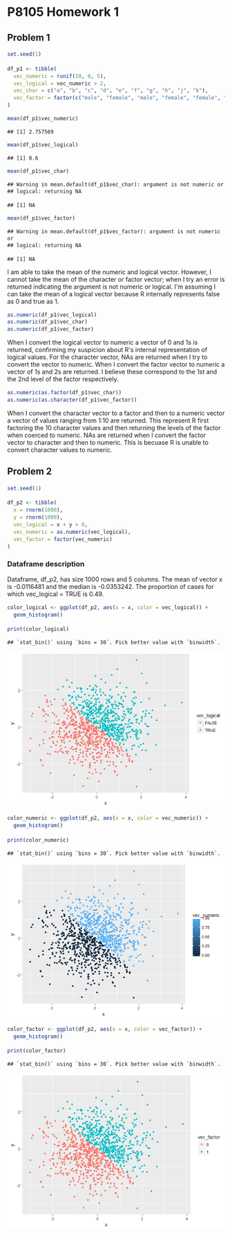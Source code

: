 P8105 Homework 1
================

Problem 1
---------

``` r
set.seed(1)

df_p1 <- tibble(
  vec_numeric = runif(10, 0, 5), 
  vec_logical = vec_numeric > 2, 
  vec_char = c("a", "b", "c", "d", "e", "f", "g", "h", "j", "k"), 
  vec_factor = factor(c("male", "female", "male", "female", "female", "male", "male", "female", "female", "male"))
)
```

``` r
mean(df_p1$vec_numeric)
```

    ## [1] 2.757569

``` r
mean(df_p1$vec_logical)
```

    ## [1] 0.6

``` r
mean(df_p1$vec_char)
```

    ## Warning in mean.default(df_p1$vec_char): argument is not numeric or
    ## logical: returning NA

    ## [1] NA

``` r
mean(df_p1$vec_factor)
```

    ## Warning in mean.default(df_p1$vec_factor): argument is not numeric or
    ## logical: returning NA

    ## [1] NA

I am able to take the mean of the numeric and logical vector. However, I cannot take the mean of the character or factor vector; when I try an error is returned indicating the argument is not numeric or logical. I'm assuming I can take the mean of a logical vector because R internally represents false as 0 and true as 1.

``` r
as.numeric(df_p1$vec_logical)
as.numeric(df_p1$vec_char)
as.numeric(df_p1$vec_factor)
```

When I convert the logical vector to numeric a vector of 0 and 1s is returned, confirming my suspicion about R's internal representation of logical values. For the character vector, NAs are returned when I try to convert the vector to numeric. When I convert the factor vector to numeric a vector of 1s and 2s are returned. I believe these correspond to the 1st and the 2nd level of the factor respectively.

``` r
as.numeric(as.factor(df_p1$vec_char))
as.numeric(as.character(df_p1$vec_factor))
```

When I convert the character vector to a factor and then to a numeric vector a vector of values ranging from 1:10 are returned. This represent R first factoring the 10 character values and then returning the levels of the factor when coerced to numeric. NAs are returned when I convert the factor vector to character and then to numeric. This is becuase R is unable to convert character values to numeric.

Problem 2
---------

``` r
set.seed(1)

df_p2 <- tibble(
  x = rnorm(1000), 
  y = rnorm(1000), 
  vec_logical = x + y > 0, 
  vec_numeric = as.numeric(vec_logical), 
  vec_factor = factor(vec_numeric)
)
```

### Dataframe description

Dataframe, df\_p2, has size 1000 rows and 5 columns. The mean of vector x is -0.0116481 and the median is -0.0353242. The proportion of cases for which vec\_logical = TRUE is 0.49.

``` r
color_logical <- ggplot(df_p2, aes(x = x, color = vec_logical)) +
  geom_histogram()

print(color_logical)
```

    ## `stat_bin()` using `bins = 30`. Pick better value with `binwidth`.

![](p8105_hw1_ntw2117_files/figure-markdown_github/scatter%20plot%20one-1.png)

``` r
color_numeric <- ggplot(df_p2, aes(x = x, color = vec_numeric)) +
  geom_histogram()

print(color_numeric)
```

    ## `stat_bin()` using `bins = 30`. Pick better value with `binwidth`.

![](p8105_hw1_ntw2117_files/figure-markdown_github/scatter%20plot%20two-1.png)

``` r
color_factor <- ggplot(df_p2, aes(x = x, color = vec_factor)) + 
  geom_histogram()
  
print(color_factor)
```

    ## `stat_bin()` using `bins = 30`. Pick better value with `binwidth`.

![](p8105_hw1_ntw2117_files/figure-markdown_github/scatter%20plot%20three-1.png)
